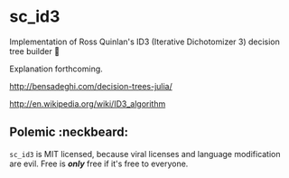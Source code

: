 sc_id3
======

Implementation of Ross Quinlan's ID3 (Iterative Dichotomizer 3) decision tree builder :evergreen_tree:

Explanation forthcoming.

http://bensadeghi.com/decision-trees-julia/

http://en.wikipedia.org/wiki/ID3_algorithm



Polemic :neckbeard:
-------------------

`sc_id3` is MIT licensed, because viral licenses and language modification are evil.  Free is ***only*** free if it's free to everyone.
